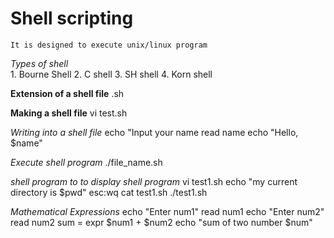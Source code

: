# Shell scripting
    It is designed to execute unix/linux program

_Types of shell_  
    1. Bourne Shell 
    2. C shell
    3. SH shell
    4. Korn shell

**Extension of a shell file**
    .sh

**Making a shell file**
    vi test.sh

*Writing into a shell file*
    echo "Input your name
    read name
    echo "Hello, $name"


*Execute shell program*
    ./file_name.sh

*shell program to to display shell program*
    vi test1.sh
    echo "my current directory is $pwd"
    esc:wq
    cat test1.sh
    ./test1.sh

*Mathematical Expressions*
    echo "Enter num1"
    read num1
    echo "Enter num2"
    read num2
    sum = expr $num1 + $num2
    echo "sum of two number $num"
